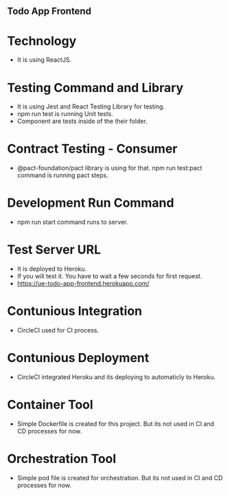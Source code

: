 ## Todo App Frontend

# Technology

- It is using ReactJS.

# Testing Command and Library

- It is using Jest and React Testing Library for testing.
- npm run test is running Unit tests.
- Component are tests inside of the their folder.

# Contract Testing - Consumer

- @pact-foundation/pact library is using for that. npm run test:pact command is running pact steps.

# Development Run Command

- npm run start command runs to server.

# Test Server URL

- It is deployed to Heroku. 
- If you will test it. You have to wait a few seconds for first request.
- https://ue-todo-app-frontend.herokuapp.com/

# Contunious Integration

- CircleCI used for CI process.

# Contunious Deployment

- CircleCI integrated Heroku and its deploying to automaticly to Heroku.

# Container Tool

- Simple Dockerfile is created for this project. But its not used in CI and CD processes for now.

# Orchestration Tool

- Simple pod file is created for orchestration. But its not used in CI and CD processes for now.
